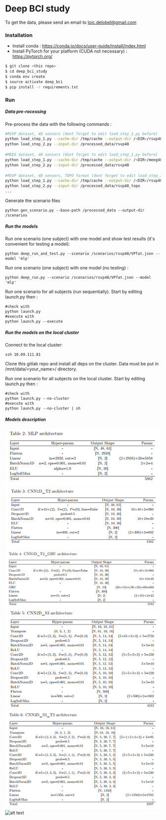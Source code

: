# Deep BCI study

To get the data, please send an email to loic.delobel@gmail.com

### Installation

- Install conda : https://conda.io/docs/user-guide/install/index.html
- Install PyTorch for your platform (CUDA not necessary) : https://pytorch.org/

```sh
$ git clone <this repo>
$ cd deep_bci_study
$ conda env create
$ source activate deep_bci
$ pip install -r requirements.txt
```

### Run

##### Data pre-rocessing

Pre-process the data with the following commands :

```sh
#RSVP dataset, 48 sensors (dont forget to edit load_step_1.py before)
python load_step_1.py --cache-dir /tmp/cache --output-dir /<DIR>/rsvp48
python load_step_2.py --input-dir /processed_data/rsvp48

#MEEG dataset, 48 sensors (dont forget to edit load_step_1.py before)
python load_step_1.py --cache-dir /tmp/cache --output-dir /<DIR>/meeg48
python load_step_2.py --input-dir /processed_data/rsvp48

#RSVP dataset, 48 sensors, TOPO format (dont forget to edit load_step_1.py before)
python load_step_1.py --cache-dir /tmp/cache --output-dir /<DIR>/rsvp48_topo
python load_step_2.py --input-dir /processed_data/rsvp48_topo
...
```

Generate the scenario files

```
python gen_scenario.py --base-path /processed_data --output-dir /scenarios
```

##### Run the models

Run one scenario (one subject) with one model and show test results (it's convenient for testing a model):
```
python deep_run_and_test.py --scenario /scenarios/rsvp48/VPfat.json --model 'mlp'
```

Run one scenario (one subject) with one model (no testing) :
```
python deep_run.py --scenario /scenarios/rsvp48/VPfat.json --model 'mlp'
```


Run one scenario for all subjects (run sequentially). Start by editing launch.py then :
```
#check with
python launch.py
#execute with
python launch.py --execute
```

##### Run the models on the local cluster


Connect to the local cluster:


```
ssh 10.69.111.81
```

Clone this gitlab repo and install all deps on the cluster. Data must be put in /mnt/data/<your_name>/ directory.

Run one scenario for all subjects on the local cluster. Start by editing launch.py then :
```
#check with
python launch.py --no-cluster
#execute with
python launch.py --no-cluster | sh
```

##### Models description

![alt text](assets/mlp.png)
![alt text](assets/cnn1d_t2.png)
![alt text](assets/cnn1d_t2_gru.png)
![alt text](assets/cnn2d_s3.png)
![alt text](assets/cnn3d_s3_t2.png)
![alt text](assets/cnn3d_s3_t2_gru.png)
